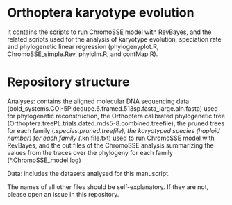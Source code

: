 # Orthoptera karyotype evolution
It contains the scripts to run ChromoSSE model with RevBayes, and the related scripts used for the analysis of karyotype evolution, speciation rate and phylogenetic linear regression (phylogenyplot.R, ChromoSSE_simple.Rev, phylolm.R, and contMap.R).

# Repository structure
Analyses: contains the aligned molecular DNA sequencing data (bold_systems.COI-5P.dedupe.6.framed.513sp.fasta_large.aln.fasta) used for phylogenetic reconstruction, the Orthoptera calibrated phylogenetic tree (Orthoptera.treePL.trials.dated.rnds5-8.combined.treefile), the pruned trees for each family (*.species.pruned.treefile), the karyotyped species (haploid number) for each family (*.kn.file.txt) used to run ChromoSSE model with RevBayes, and the out files of the ChromoSSE analysis summarizing the values from the traces over the phylogeny for each family (*.ChromoSSE_model.log)

Data: includes the datasets analysed for this manuscript.

The names of all other files should be self-explanatory. If they are not, please open an issue in this repository.
